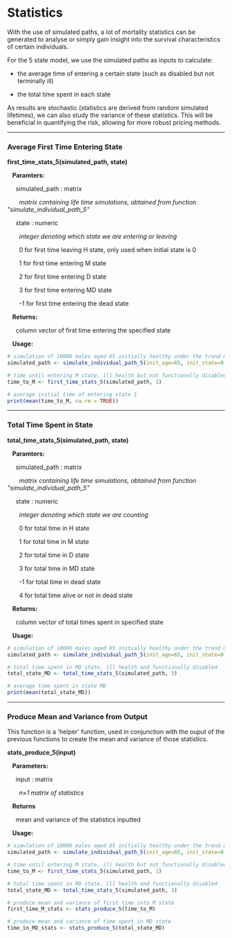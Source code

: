 # Statistics 

With the use of simulated paths, a lot of mortality statistics can be generated 
to analyse or simply gain insight into the survival characteristics of certain individuals. 

For the 5 state model, we use the simulated paths as inputs to calculate:

* the average time of entering a certain state (such as disabled but not terminally ill)

* the total time spent in each state 

As results are stochastic (statistics are derived from random simulated lifetimes), we can 
also study the variance of these statistics. This will be beneficial in quantifying the risk, 
allowing for more robust pricing methods. 

---

### Average First Time Entering State

**first_time_stats_5(simulated_path, state)**

&nbsp;&nbsp; **Paramters:**

&nbsp;&nbsp;&nbsp;&nbsp; simulated_path : matrix

&nbsp;&nbsp;&nbsp;&nbsp;&nbsp;&nbsp; *matrix containing life time simulations, obtained from function "simulate_individual_path_5"*

&nbsp;&nbsp;&nbsp;&nbsp; state : numeric

&nbsp;&nbsp;&nbsp;&nbsp;&nbsp;&nbsp; *integer denoting which state we are entering or leaving*

&nbsp;&nbsp;&nbsp;&nbsp;&nbsp;&nbsp; 0 for first time leaving H state, only used when initial state is 0

&nbsp;&nbsp;&nbsp;&nbsp;&nbsp;&nbsp; 1 for first time entering M state

&nbsp;&nbsp;&nbsp;&nbsp;&nbsp;&nbsp; 2 for first time entering D state

&nbsp;&nbsp;&nbsp;&nbsp;&nbsp;&nbsp; 3 for first time entering MD state

&nbsp;&nbsp;&nbsp;&nbsp;&nbsp;&nbsp; -1 for first time entering the dead state

&nbsp;&nbsp; **Returns:**

&nbsp;&nbsp;&nbsp;&nbsp; column vector of first time entering the specified state

&nbsp;&nbsp; **Usage:**

```r
# simulation of 10000 males aged 65 initially healthy under the trend model
simulated_path <- simulate_individual_path_5(init_age=65, init_state=0, params=params_5_trend, gender=0, i=8, cohort = 10000, model=2)

# time until entering M state, ill health but not functionally disabled
time_to_M <- first_time_stats_5(simulated_path, 1)

# average initial time of entering state 1
print(mean(time_to_M, na.rm = TRUE))
```

---

### Total Time Spent in State

**total_time_stats_5(simulated_path, state)**

&nbsp;&nbsp; **Paramters:**

&nbsp;&nbsp;&nbsp;&nbsp; simulated_path : matrix

&nbsp;&nbsp;&nbsp;&nbsp;&nbsp;&nbsp; *matrix containing life time simulations, obtained from function "simulate_individual_path_5"*

&nbsp;&nbsp;&nbsp;&nbsp; state : numeric

&nbsp;&nbsp;&nbsp;&nbsp;&nbsp;&nbsp; *integer denoting which state we are counting*

&nbsp;&nbsp;&nbsp;&nbsp;&nbsp;&nbsp; 0 for total time in H state

&nbsp;&nbsp;&nbsp;&nbsp;&nbsp;&nbsp; 1 for total time in M state

&nbsp;&nbsp;&nbsp;&nbsp;&nbsp;&nbsp; 2 for total time in D state

&nbsp;&nbsp;&nbsp;&nbsp;&nbsp;&nbsp; 3 for total time in MD state

&nbsp;&nbsp;&nbsp;&nbsp;&nbsp;&nbsp; -1 for total time in dead state

&nbsp;&nbsp;&nbsp;&nbsp;&nbsp;&nbsp; 4 for total time alive or not in dead state

&nbsp;&nbsp; **Returns:**

&nbsp;&nbsp;&nbsp;&nbsp; column vector of total times spent in specified state

&nbsp;&nbsp; **Usage:**

```r
# simulation of 10000 males aged 65 initially healthy under the trend model
simulated_path <- simulate_individual_path_5(init_age=65, init_state=0, params=params_5_trend, gender=0, i=8, cohort = 10000, model=2)

# total time spent in MD state, ill health and functionally disabled 
total_state_MD <- total_time_stats_5(simulated_path, 3)

# average time spent in state MD
print(mean(total_state_MD))
```

---

### Produce Mean and Variance from Output

This function is a 'helper' function, used in conjunction with the ouput of the 
previous functions to create the mean and variance of those statistics. 

**stats_produce_5(input)**

&nbsp;&nbsp; **Parameters:**

&nbsp;&nbsp;&nbsp;&nbsp; input : matrix

&nbsp;&nbsp;&nbsp;&nbsp;&nbsp;&nbsp; *n$\times$1 matrix of statistics*

&nbsp;&nbsp; **Returns**

&nbsp;&nbsp;&nbsp;&nbsp; mean and variance of the statistics inputted

&nbsp;&nbsp; **Usage:**

```r
# simulation of 10000 males aged 65 initially healthy under the trend model 
simulated_path <- simulate_individual_path_5(init_age=65, init_state=0, params=params_5_trend, gender=0, i=8, cohort = 10000, model=2)

# time until entering M state, ill health but not functionally disabled
time_to_M <- first_time_stats_5(simulated_path, 1)

# total time spent in MD state, ill health and functionally disabled 
total_state_MD <- total_time_stats_5(simulated_path, 3)

# produce mean and variance of first time into M state
first_time_M_stats <- stats_produce_5(time_to_M)

# produce mean and variance of time spent in MD state
time_in_MD_stats <- stats_produce_5(total_state_MD)
```


